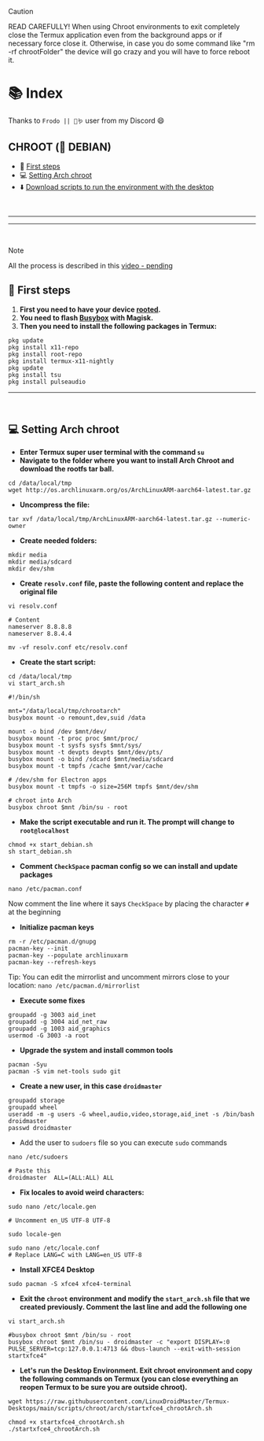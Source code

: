 > [!CAUTION]
> READ CAREFULLY! When using Chroot environments to exit completely close the Termux application even from the background apps or if necessary force close it. Otherwise, in case you do some command like "rm -rf chrootFolder" the device will go crazy and you will have to force reboot it.

# 📚 Index

Thanks to `Frodo || 🧠🪱` user from my Discord 😄

## CHROOT (🍥 DEBIAN)
* 🏁 [First steps](#first-steps-chroot)
* 💻 [Setting Arch chroot](#arch-chroot)
* ⬇️ [Download scripts to run the environment with the desktop](#easy-download-chroot)

<br>

---  
---  

<br>

> [!NOTE]  
> All the process is described in this [video - pending]()

## 🏁 First steps <a name=first-steps-chroot></a>


1. **First you need to have your device <u>rooted</u>.**
2. **You need to flash [Busybox](https://github.com/Magisk-Modules-Alt-Repo/BuiltIn-BusyBox/releases) with Magisk.**
3. **Then you need to install the following packages in Termux:** 

```
pkg update
pkg install x11-repo
pkg install root-repo
pkg install termux-x11-nightly
pkg update
pkg install tsu
pkg install pulseaudio
```


---  
<br>

## 💻 Setting Arch chroot <a name=arch-chroot></a>

- **Enter Termux super user terminal with the command `su`**
- **Navigate to the folder where you want to install Arch Chroot and download the rootfs tar ball.**
```
cd /data/local/tmp
wget http://os.archlinuxarm.org/os/ArchLinuxARM-aarch64-latest.tar.gz
```
- **Uncompress the file:**
```
tar xvf /data/local/tmp/ArchLinuxARM-aarch64-latest.tar.gz --numeric-owner
```

- **Create needed folders:**
```
mkdir media
mkdir media/sdcard
mkdir dev/shm
```

- **Create `resolv.conf` file, paste the following content and replace the original file**
```
vi resolv.conf
```
```
# Content
nameserver 8.8.8.8
nameserver 8.8.4.4
```
```
mv -vf resolv.conf etc/resolv.conf
```

- **Create the start script:**
```
cd /data/local/tmp
vi start_arch.sh
```
```
#!/bin/sh

mnt="/data/local/tmp/chrootarch"
busybox mount -o remount,dev,suid /data

mount -o bind /dev $mnt/dev/
busybox mount -t proc proc $mnt/proc/
busybox mount -t sysfs sysfs $mnt/sys/
busybox mount -t devpts devpts $mnt/dev/pts/
busybox mount -o bind /sdcard $mnt/media/sdcard
busybox mount -t tmpfs /cache $mnt/var/cache

# /dev/shm for Electron apps
busybox mount -t tmpfs -o size=256M tmpfs $mnt/dev/shm

# chroot into Arch
busybox chroot $mnt /bin/su - root
```

- **Make the script executable and run it. The prompt will change to `root@localhost`**

```
chmod +x start_debian.sh
sh start_debian.sh
```

- **Comment `CheckSpace` pacman config so we can install and update packages**
```
nano /etc/pacman.conf
```
Now comment the line where it says `CheckSpace` by placing the character `#` at the beginning

- **Initialize pacman keys**
```
rm -r /etc/pacman.d/gnupg
pacman-key --init
pacman-key --populate archlinuxarm
pacman-key --refresh-keys
```
Tip: You can edit the mirrorlist and uncomment mirrors close to your location: `nano /etc/pacman.d/mirrorlist`

- **Execute some fixes**
```
groupadd -g 3003 aid_inet
groupadd -g 3004 aid_net_raw
groupadd -g 1003 aid_graphics
usermod -G 3003 -a root
```

- **Upgrade the system and install common tools**
```
pacman -Syu
pacman -S vim net-tools sudo git
```

- **Create a new user, in this case `droidmaster`**
```
groupadd storage
groupadd wheel
useradd -m -g users -G wheel,audio,video,storage,aid_inet -s /bin/bash droidmaster
passwd droidmaster
```

- Add the user to `sudoers` file so you can execute `sudo` commands
```
nano /etc/sudoers
```
```
# Paste this 
droidmaster  ALL=(ALL:ALL) ALL
```

- **Fix locales to avoid weird characters:**
```
sudo nano /etc/locale.gen

# Uncomment en_US UTF-8 UTF-8
```
```
sudo locale-gen
```
```
sudo nano /etc/locale.conf
# Replace LANG=C with LANG=en_US UTF-8
```

- **Install XFCE4 Desktop**
```
sudo pacman -S xfce4 xfce4-terminal
```

- **Exit the `chroot` environment and modify the `start_arch.sh` file that we created previously. Comment the last line and add the following one**

```
vi start_arch.sh

#busybox chroot $mnt /bin/su - root
busybox chroot $mnt /bin/su - droidmaster -c "export DISPLAY=:0 PULSE_SERVER=tcp:127.0.0.1:4713 && dbus-launch --exit-with-session startxfce4"
```

- **Let's run the Desktop Environment. Exit chroot environment and copy the following commands on Termux (you can close everything an reopen Termux to be sure you are outside chroot).** 
```
wget https://raw.githubusercontent.com/LinuxDroidMaster/Termux-Desktops/main/scripts/chroot/arch/startxfce4_chrootArch.sh

chmod +x startxfce4_chrootArch.sh
./startxfce4_chrootArch.sh
```